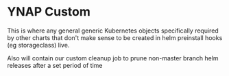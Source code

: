 # YNAP Custom

This is where any general generic Kubernetes objects specifically required by other charts that don't make sense to be created in helm preinstall hooks (eg storageclass) live. 

Also will contain our custom cleanup job to prune non-master branch helm releases after a set period of time